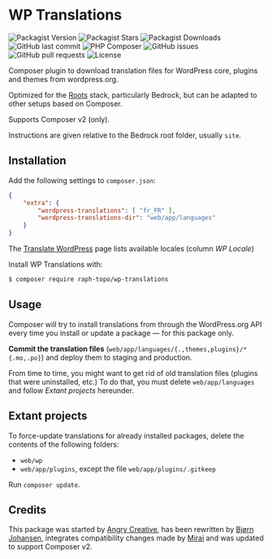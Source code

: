 # WP Translations

![Packagist Version](https://img.shields.io/packagist/v/raph-topo/wp-translations)
![Packagist Stars](https://img.shields.io/packagist/stars/raph-topo/wp-translations)
![Packagist Downloads](https://img.shields.io/packagist/dt/raph-topo/wp-translations)
![GitHub last commit](https://img.shields.io/github/last-commit/raph-topo/wp-translations)
![PHP Composer](https://github.com/raph-topo/wp-translations/workflows/PHP%20Composer/badge.svg?branch=master)
![GitHub issues](https://img.shields.io/github/issues/raph-topo/wp-translations)
![GitHub pull requests](https://img.shields.io/github/issues-pr/raph-topo/wp-translations)
![License](https://img.shields.io/github/license/raph-topo/wp-translations)

Composer plugin to download translation files for WordPress core, plugins and themes from wordpress.org.

Optimized for the [Roots](https://roots.io/) stack, particularly Bedrock, but can be adapted to other setups based on Composer.

Supports Composer v2 (only).

Instructions are given relative to the Bedrock root folder, usually `site`.

## Installation

Add the following settings to `composer.json`:
```json
{
    "extra": {
        "wordpress-translations": [ "fr_FR" ],
        "wordpress-translations-dir": "web/app/languages"
    }
}
```

The [Translate WordPress](https://make.wordpress.org/polyglots/teams/) page lists available locales (column *WP Locale*)

Install WP Translations with:
```bash
$ composer require raph-topo/wp-translations
```

## Usage

Composer will try to install translations from through the WordPress.org API every time you install or update a package — for this package only.

**Commit the translation files** (`web/app/languages/{.,themes,plugins}/*{.mo,.po}`) and deploy them to staging and production.

From time to time, you might want to get rid of old translation files (plugins that were uninstalled, etc.) To do that, you must delete `web/app/languages` and follow _Extant projects_ hereunder.

## Extant projects

To force-update translations for already installed packages, delete the contents of the following folders:

- `web/wp`
- `web/app/plugins`, except the file `web/app/plugins/.gitkeep`

Run `composer update`.

## Credits

This package was started by [Angry Creative](https://github.com/Angrycreative/composer-plugin-language-update), has been rewritten by [Bjørn Johansen](https://github.com/bjornjohansen/wplang), integrates compatibility changes made by [Mirai](https://github.com/mirai-wordpress/wplang) and was updated to support Composer v2.
